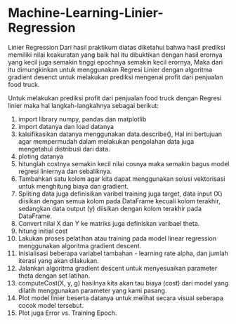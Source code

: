 # Machine-Learning-Linier-Regression
Linier Regression
Dari hasil praktikum diatas diketahui bahwa hasil prediksi memiliki nilai keakuratan yang baik hal itu dibuktikan dengan hasil erornya yang kecil juga semakin tinggi epochnya semakin kecil erornya, Maka dari itu dimungkinkan untuk menggunakan Regresi Linier dengan algoritma gradient desenct untuk melakukan prediksi mengenai profit dari penjualan food truck.

Untuk melakukan prediksi profit dari penjualan food truck dengan Regresi linier maka hal langkah-langkahnya sebagai berikut:
1. import library numpy, pandas dan matplotlib
2. import datanya dan load datanya
3. kalsifikasikan datanya menggunakan data.describe(), Hal ini bertujuan agar mempermudah dalam melakukan pengolahan data juga mengetahui distribusi dari data.
4. ploting datanya
5. hitunglah costnya semakin kecil nilai cosnya maka semakin bagus model regresi liniernya dan sebaliknya.
6. Tambahkan satu kolom agar kita dapat menggunakan solusi vektorisasi untuk menghitung biaya dan gradient.
7. Spliting data juga definisikan varibel training juga target, data input (X) diisikan dengan semua kolom pada DataFrame kecuali kolom terakhir, sedangkan data output (y) diisikan dengan kolom terakhir pada DataFrame.
8. Convert nilai X dan Y ke matriks juga definiskan varibael theta.
9. hitung initial  cost 
10. Lakukan proses pelatihan atau training pada model linear regression menggunakan algoritma gradient descent.
11. Inisialisasi beberapa variabel tambahan - learning rate alpha, dan jumlah iterasi yang akan dilakukan.
12. Jalankan algoritma gradient descent untuk menyesuaikan parameter theta dengan set latihan.
13. computeCost(X, y, g) hasilnya kita akan tau biaya (cost) dari model yang dilatih menggunakan parameter yang kami pasang.
14. Plot model linier beserta datanya untuk melihat secara visual seberapa cocok model tersebut.
15. Plot juga Error vs. Training Epoch.
